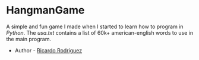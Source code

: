 # HangmanGame

A simple and fun game I made when I started to learn how to program in _Python_. The _usa.txt_ contains a list of 60k+ american-english words to use in the main program.

- Author - [Ricardo Rodriguez](https://github.com/ricardombrodriguez)
